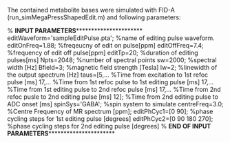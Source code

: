 The contained metabolite bases were simulated with FID-A (run_simMegaPressShapedEdit.m) and following parameters:
 

% ************INPUT PARAMETERS**********************************
editWaveform='sampleEditPulse.pta'; %name of editing pulse waveform.
editOnFreq=1.88; %freqeucny of edit on pulse[ppm]
editOffFreq=7.4; %frequency of edit off pulse[ppm]
editTp=20; %duration of editing pulses[ms]
Npts=2048; %number of spectral points
sw=2000; %spectral width [Hz]
Bfield=3; %magnetic field strength [Tesla]
lw=2; %linewidth of the output spectrum [Hz]
taus=[5,... %Time from excitation to 1st refoc pulse [ms]
    17,...  %Time from 1st refoc pulse to 1st editing pulse [ms]
    17,...  %Time from 1st editing pulse to 2nd refoc pulse [ms]
    17,...  %Time from 2nd refoc pusle to 2nd editing pulse [ms]
    12];    %Time from 2nd editing pulse to ADC onset [ms]
spinSys='GABA'; %spin system to simulate
centreFreq=3.0; %Centre Frequency of MR spectrum [ppm];
editPhCyc1=[0 90]; %phase cycling steps for 1st editing pulse [degrees]
editPhCyc2=[0 90 180 270]; %phase cycling steps for 2nd editing pulse [degrees]
% ************END OF INPUT PARAMETERS**********************************
